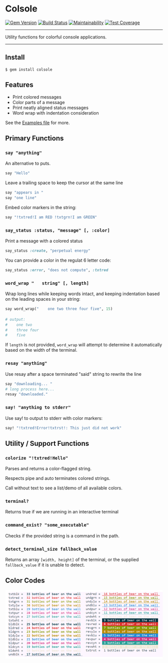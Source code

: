 Colsole
==================================================

[![Gem Version](https://badge.fury.io/rb/colsole.svg)](https://badge.fury.io/rb/colsole)
[![Build Status](https://travis-ci.com/DannyBen/colsole.svg?branch=master)](https://travis-ci.com/DannyBen/colsole)
[![Maintainability](https://api.codeclimate.com/v1/badges/0556015f7cd2080531a1/maintainability)](https://codeclimate.com/github/DannyBen/colsole/maintainability)
[![Test Coverage](https://api.codeclimate.com/v1/badges/0556015f7cd2080531a1/test_coverage)](https://codeclimate.com/github/DannyBen/colsole/test_coverage)

---

Utility functions for colorful console applications.

---


Install
--------------------------------------------------

```
$ gem install colsole
```

Features
--------------------------------------------------

- Print colored messages 
- Color parts of a message
- Print neatly aligned status messages
- Word wrap with indentation consideration

See the [Examples file][1] for more.

Primary Functions
--------------------------------------------------

### `say "anything"`

An alternative to puts.

```ruby
say "Hello"
```

Leave a trailing space to keep the cursor at the same line

```ruby
say "appears in "
say "one line"
```

Embed color markers in the string:

```ruby
say "!txtred!I am RED !txtgrn!I am GREEN"
```

### `say_status :status, "message" [, :color]`

Print a message with a colored status

```ruby
say_status :create, "perpetual energy"
```

You can provide a color in the regulat 6 letter code:

```ruby
say_status :error, "does not compute", :txtred
```

### `word_wrap "   string" [, length]`

Wrap long lines while keeping words intact, and keeping 
indentation based on the leading spaces in your string:

```ruby
say word_wrap("    one two three four five", 15)

# output:
#    one two
#    three four
#    five
```

If `length` is not provided, `word_wrap` will attempt to determine it
automatically based on the width of the terminal.


### `resay "anything"`

Use resay after a space terminated "said" string to rewrite the line

```ruby
say "downloading... "
# long process here...
resay "downloaded."
```


### `say! "anything to stderr"`

Use say! to output to stderr with color markers:

```ruby
say! "!txtred!Error!txtrst!: This just did not work"
```

Utility / Support Functions
--------------------------------------------------

### `colorize "!txtred!Hello"`

Parses and returns a color-flagged string.

Respects pipe and auto terminates colored strings.
	
Call without text to see a list/demo of all available colors.

### `terminal?`

Returns true if we are running in an interactive terminal

### `command_exist? "some_executable"`

Checks if the provided string is a command in the path.

### `detect_terminal_size fallback_value`

Returns an array `[width, height]` of the terminal, or the supplied 
`fallback_value` if it is unable to detect.


Color Codes
--------------------------------------------------

[![Color Codes](https://raw.githubusercontent.com/DannyBen/colsole/master/color-codes.png)](https://raw.githubusercontent.com/DannyBen/colsole/master/color-codes.png)


[1]: https://github.com/DannyBen/colsole/blob/master/example.rb
